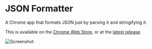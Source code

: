 # JSON Formatter
A Chrome app that formats JSON just by parsing it and stringifying it.

This is available on the [Chrome Web Store](https://chrome.google.com/webstore/detail/json-formatter/jofcbndmnngbfjhflkaaaiobdjcpbpki), or at the [latest release](https://github.com/jackdalton/json-formatter/releases/latest).

![Screenshot](https://lh3.googleusercontent.com/QA8itgy_DjmjDLsj7-RuHF6_MW0rRjHfyRA5YI7sX8-gKG2JghTGELyFIcagVwX7b4m6V5NY=s640-h400-e365-rw)
